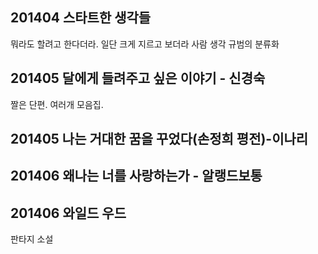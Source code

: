 

201404 스타트한 생각들
------------------------
뭐라도 할려고 한다더라.
일단 크게 지르고 보더라
사람 생각 규범의 분류화

201405 달에게 들려주고 싶은 이야기 - 신경숙
--------------------------

짤은 단편. 여러개 모음집.


201405 나는 거대한 꿈을 꾸었다(손정희 평전)-이나리
---------------------------


201406 왜나는 너를 사랑하는가 - 알랭드보통
------------------------

201406 와일드 우드
-------------------------
판타지 소설